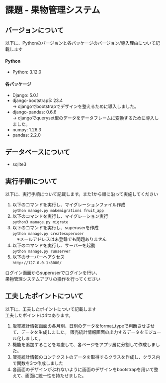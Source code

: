 # 課題 - 果物管理システム

## バージョンについて
以下に、Pythonのバージョンと各パッケージのバージョン/導入理由について記載します
#### Python  
- Python: 3.12.0
#### 各パッケージ  
- Django: 5.0.1
- django-bootstrap5: 23.4  
  → djangoでbootstrapでデザインを整えるために導入しました。
- django-pandas: 0.6.6  
  → djangoでqueryset型のデータをデータフレームに変換するために導入しました。  
- numpy: 1.26.3
- pandas: 2.2.0

## データベースについて
- sqlite3

## 実行手順について
以下に、実行手順について記載します。また1から順に沿って実施してください  

1. 以下のコマンドを実行し、マイグレーションファイル作成  
```python manage.py makemigrations fruit_app```
2. 以下のコマンドを実行し、マイグレーション実行  
```python3 manage.py migrate```
3. 以下のコマンドを実行し、superuserを作成  
```python manage.py createsuperuser```  
　※メールアドレスは未登録でも問題ありません
4. 以下のコマンドを実行し、サーバーを起動  
```python manage.py runserver```
5. 以下のサーバーへアクセス  
```http://127.0.0.1:8000/```

ログイン画面からsuperuserでログインを行い、  
果物管理システムアプリの操作を行ってください

## 工夫したポイントについて  
以下に、工夫したポイントについて記載します  
工夫したポイントは4つあります。
1. 販売統計情報画面の各月別、日別のデータをformat_typeで判断させさせて、データを生成しました。
   販売統計情報画面の出力するデータをモジュール化しました。
2. 機能を追加することを考慮して、各ページをアプリ層に分割して作成しました。
3. 販売統計情報のコンテクストのデータを取得するクラスを作成し、クラス内で関数を3つ作成しました
4. 各画面のデザインがぶれないように画面のデザインをbootstrapを用いて整えて、画面に統一性を持たせました。
   

